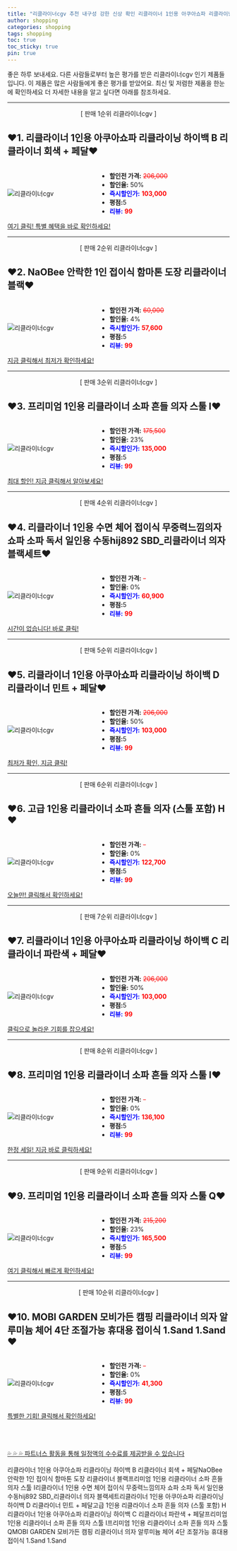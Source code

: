 ```yaml
---
title: "리클라이너cgv 추천 내구성 강한 신상 확인 리클라이너 1인용 아쿠아쇼파 리클라이닝 하이백"
author: shopping
categories: shopping
tags: shopping
toc: true
toc_sticky: true
pin: true
---
```

좋은 하루 보내세요. 다른 사람들로부터 높은 평가를 받은 리클라이너cgv 인기 제품들입니다. 이 제품은 많은 사람들에게 좋은 평가를 받았어요. 최신 및 저렴한 제품을 한눈에 확인하세요 더 자세한 내용을 알고 싶다면 아래를 참조하세요.

---
<p class="toplist" style="margin: 0 auto; display: block; width: fit-content;">[ 판매 1순위 리클라이너cgv ]</p>

<h2><strong>❤️1. 리클라이너 1인용 아쿠아쇼파 리클라이닝 하이백 B 리클라이너 회색 + 페달❤️</strong></h2>

<div style="display: flex; align-items: center;">
    <div style="flex: 0.4;">
        <img src="https://thumbnail6.coupangcdn.com/thumbnails/remote/230x230ex/image/vendor_inventory/613b/994eda5464737dc3fdfac8661bf663c00cdb03174480ab60904715983712.jpg" alt="리클라이너cgv" style="max-width: 100%;">
    </div>
    <div style="flex: 0.6; margin-left: 10px;">
        <ul>
            <li><strong>할인전 가격:</strong> <del style="color: red;">206,000</del></li>
            <li><strong>할인율:</strong> 50%</li>
            <li><span style='color:blue'><strong>즉시할인가:</strong></span> <span style='color:red'><strong>103,000</strong></span></li>
            <li><strong>평점:</strong>5</li>
            <li><span style='color:blue'><strong>리뷰:</strong></span> <span style='color:red'><strong>99</strong></span></li>
        </ul>
    </div>
</div>
<div class="center">
    <a href="https://selin100587001.github.io?lptag=AF9450613&subid=githubio&pageKey=7409571140&traceid=V0-153&itemId=19195214222&vendorItemId=86312707814" class="myButton">
        여기 클릭! 특별 혜택을 바로 확인하세요!
    </a>
</div>


---
<p class="toplist" style="margin: 0 auto; display: block; width: fit-content;">[ 판매 2순위 리클라이너cgv ]</p>

<h2><strong>❤️2. NaOBee 안락한 1인 접이식 함마톤 도장 리클라이너 블랙❤️</strong></h2>

<div style="display: flex; align-items: center;">
    <div style="flex: 0.4;">
        <img src="https://thumbnail6.coupangcdn.com/thumbnails/remote/230x230ex/image/vendor_inventory/a1d2/9dd53edbde2419bfa605bf894e5cf61aec1abb205ed72c57a0c10250dfe2.jpg" alt="리클라이너cgv" style="max-width: 100%;">
    </div>
    <div style="flex: 0.6; margin-left: 10px;">
        <ul>
            <li><strong>할인전 가격:</strong> <del style="color: red;">60,000</del></li>
            <li><strong>할인율:</strong> 4%</li>
            <li><span style='color:blue'><strong>즉시할인가:</strong></span> <span style='color:red'><strong>57,600</strong></span></li>
            <li><strong>평점:</strong>5</li>
            <li><span style='color:blue'><strong>리뷰:</strong></span> <span style='color:red'><strong>99</strong></span></li>
        </ul>
    </div>
</div>
<div class="center">
    <a href="https://selin100587001.github.io?lptag=AF9450613&subid=githubio&pageKey=6446115178&traceid=V0-153&itemId=13973888737&vendorItemId=81222781708" class="myButton">
        지금 클릭해서 최저가 확인하세요!
    </a>
</div>


---
<p class="toplist" style="margin: 0 auto; display: block; width: fit-content;">[ 판매 3순위 리클라이너cgv ]</p>

<h2><strong>❤️3. 프리미엄 1인용 리클라이너 소파 흔들 의자 스툴 I❤️</strong></h2>

<div style="display: flex; align-items: center;">
    <div style="flex: 0.4;">
        <img src="https://thumbnail6.coupangcdn.com/thumbnails/remote/230x230ex/image/vendor_inventory/4ed8/bdfd051694278d7afdd1ef8fa193dfffc2aad625871bf9c6845afb89489c.jpg" alt="리클라이너cgv" style="max-width: 100%;">
    </div>
    <div style="flex: 0.6; margin-left: 10px;">
        <ul>
            <li><strong>할인전 가격:</strong> <del style="color: red;">175,500</del></li>
            <li><strong>할인율:</strong> 23%</li>
            <li><span style='color:blue'><strong>즉시할인가:</strong></span> <span style='color:red'><strong>135,000</strong></span></li>
            <li><strong>평점:</strong>5</li>
            <li><span style='color:blue'><strong>리뷰:</strong></span> <span style='color:red'><strong>99</strong></span></li>
        </ul>
    </div>
</div>
<div class="center">
    <a href="https://selin100587001.github.io?lptag=AF9450613&subid=githubio&pageKey=7693211428&traceid=V0-153&itemId=20578194152&vendorItemId=87653363533" class="myButton">
        최대 할인! 지금 클릭해서 알아보세요!
    </a>
</div>


---
<p class="toplist" style="margin: 0 auto; display: block; width: fit-content;">[ 판매 4순위 리클라이너cgv ]</p>

<h2><strong>❤️4. 리클라이너 1인용 수면 체어 접이식 무중력느낌의자 쇼파 소파 독서 일인용 수동hij892 SBD_리클라이너 의자 블랙세트❤️</strong></h2>

<div style="display: flex; align-items: center;">
    <div style="flex: 0.4;">
        <img src="https://thumbnail10.coupangcdn.com/thumbnails/remote/230x230ex/image/vendor_inventory/2ef7/79b1fa478c238218adcedf7c8b0ab0a8c0be60615aa38062e21644b09ccf.jpg" alt="리클라이너cgv" style="max-width: 100%;">
    </div>
    <div style="flex: 0.6; margin-left: 10px;">
        <ul>
            <li><strong>할인전 가격:</strong> <del style="color: red;">-</del></li>
            <li><strong>할인율:</strong> 0%</li>
            <li><span style='color:blue'><strong>즉시할인가:</strong></span> <span style='color:red'><strong>60,900</strong></span></li>
            <li><strong>평점:</strong>5</li>
            <li><span style='color:blue'><strong>리뷰:</strong></span> <span style='color:red'><strong>99</strong></span></li>
        </ul>
    </div>
</div>
<div class="center">
    <a href="https://selin100587001.github.io?lptag=AF9450613&subid=githubio&pageKey=7714737546&traceid=V0-153&itemId=20688901284&vendorItemId=89981190603" class="myButton">
        시간이 없습니다! 바로 클릭!
    </a>
</div>


---
<p class="toplist" style="margin: 0 auto; display: block; width: fit-content;">[ 판매 5순위 리클라이너cgv ]</p>

<h2><strong>❤️5. 리클라이너 1인용 아쿠아쇼파 리클라이닝 하이백 D 리클라이너 민트 + 페달❤️</strong></h2>

<div style="display: flex; align-items: center;">
    <div style="flex: 0.4;">
        <img src="https://thumbnail7.coupangcdn.com/thumbnails/remote/230x230ex/image/vendor_inventory/0977/73c5a55446ec29b2b43b4ed5652b9f9bdd9097cac4a2dc3f23c03c3562c9.jpg" alt="리클라이너cgv" style="max-width: 100%;">
    </div>
    <div style="flex: 0.6; margin-left: 10px;">
        <ul>
            <li><strong>할인전 가격:</strong> <del style="color: red;">206,000</del></li>
            <li><strong>할인율:</strong> 50%</li>
            <li><span style='color:blue'><strong>즉시할인가:</strong></span> <span style='color:red'><strong>103,000</strong></span></li>
            <li><strong>평점:</strong>5</li>
            <li><span style='color:blue'><strong>리뷰:</strong></span> <span style='color:red'><strong>99</strong></span></li>
        </ul>
    </div>
</div>
<div class="center">
    <a href="https://selin100587001.github.io?lptag=AF9450613&subid=githubio&pageKey=7409571140&traceid=V0-153&itemId=19195214223&vendorItemId=86312707824" class="myButton">
        최저가 확인, 지금 클릭!
    </a>
</div>


---
<p class="toplist" style="margin: 0 auto; display: block; width: fit-content;">[ 판매 6순위 리클라이너cgv ]</p>

<h2><strong>❤️6. 고급 1인용 리클라이너 소파 흔들 의자 (스툴 포함) H❤️</strong></h2>

<div style="display: flex; align-items: center;">
    <div style="flex: 0.4;">
        <img src="https://thumbnail6.coupangcdn.com/thumbnails/remote/230x230ex/image/vendor_inventory/d84d/dbe8325071a8b596271357bfd4d295a3287f561a3736f755f59cd6697c09.jpg" alt="리클라이너cgv" style="max-width: 100%;">
    </div>
    <div style="flex: 0.6; margin-left: 10px;">
        <ul>
            <li><strong>할인전 가격:</strong> <del style="color: red;">-</del></li>
            <li><strong>할인율:</strong> 0%</li>
            <li><span style='color:blue'><strong>즉시할인가:</strong></span> <span style='color:red'><strong>122,700</strong></span></li>
            <li><strong>평점:</strong>5</li>
            <li><span style='color:blue'><strong>리뷰:</strong></span> <span style='color:red'><strong>99</strong></span></li>
        </ul>
    </div>
</div>
<div class="center">
    <a href="https://selin100587001.github.io?lptag=AF9450613&subid=githubio&pageKey=7693211490&traceid=V0-153&itemId=20578194707&vendorItemId=87653364029" class="myButton">
        오늘만! 클릭해서 확인하세요!
    </a>
</div>


---
<p class="toplist" style="margin: 0 auto; display: block; width: fit-content;">[ 판매 7순위 리클라이너cgv ]</p>

<h2><strong>❤️7. 리클라이너 1인용 아쿠아쇼파 리클라이닝 하이백 C 리클라이너 파란색 + 페달❤️</strong></h2>

<div style="display: flex; align-items: center;">
    <div style="flex: 0.4;">
        <img src="https://thumbnail8.coupangcdn.com/thumbnails/remote/230x230ex/image/vendor_inventory/300f/b6622fb929af28f86295653ce9d2e7a53f2efc0651f8d0c193bf071548d5.jpg" alt="리클라이너cgv" style="max-width: 100%;">
    </div>
    <div style="flex: 0.6; margin-left: 10px;">
        <ul>
            <li><strong>할인전 가격:</strong> <del style="color: red;">206,000</del></li>
            <li><strong>할인율:</strong> 50%</li>
            <li><span style='color:blue'><strong>즉시할인가:</strong></span> <span style='color:red'><strong>103,000</strong></span></li>
            <li><strong>평점:</strong>5</li>
            <li><span style='color:blue'><strong>리뷰:</strong></span> <span style='color:red'><strong>99</strong></span></li>
        </ul>
    </div>
</div>
<div class="center">
    <a href="https://selin100587001.github.io?lptag=AF9450613&subid=githubio&pageKey=7409571140&traceid=V0-153&itemId=19195214220&vendorItemId=86312707800" class="myButton">
        클릭으로 놀라운 기회를 잡으세요!
    </a>
</div>


---
<p class="toplist" style="margin: 0 auto; display: block; width: fit-content;">[ 판매 8순위 리클라이너cgv ]</p>

<h2><strong>❤️8. 프리미엄 1인용 리클라이너 소파 흔들 의자 스툴 I❤️</strong></h2>

<div style="display: flex; align-items: center;">
    <div style="flex: 0.4;">
        <img src="https://thumbnail7.coupangcdn.com/thumbnails/remote/230x230ex/image/vendor_inventory/7f26/b9b8d6d68e204c49e6be0d8adab40ba0479d81e91bdc5e373efc6dad16ca.jpg" alt="리클라이너cgv" style="max-width: 100%;">
    </div>
    <div style="flex: 0.6; margin-left: 10px;">
        <ul>
            <li><strong>할인전 가격:</strong> <del style="color: red;">-</del></li>
            <li><strong>할인율:</strong> 0%</li>
            <li><span style='color:blue'><strong>즉시할인가:</strong></span> <span style='color:red'><strong>136,100</strong></span></li>
            <li><strong>평점:</strong>5</li>
            <li><span style='color:blue'><strong>리뷰:</strong></span> <span style='color:red'><strong>99</strong></span></li>
        </ul>
    </div>
</div>
<div class="center">
    <a href="https://selin100587001.github.io?lptag=AF9450613&subid=githubio&pageKey=7939468397&traceid=V0-153&itemId=21863203657&vendorItemId=88911398546" class="myButton">
        한정 세일! 지금 바로 클릭하세요!
    </a>
</div>


---
<p class="toplist" style="margin: 0 auto; display: block; width: fit-content;">[ 판매 9순위 리클라이너cgv ]</p>

<h2><strong>❤️9. 프리미엄 1인용 리클라이너 소파 흔들 의자 스툴 Q❤️</strong></h2>

<div style="display: flex; align-items: center;">
    <div style="flex: 0.4;">
        <img src="https://thumbnail6.coupangcdn.com/thumbnails/remote/230x230ex/image/vendor_inventory/621e/dcf803a086d685b95d50ebde162086ba1c86bd8ccbf2ead3c542ec09eee1.jpg" alt="리클라이너cgv" style="max-width: 100%;">
    </div>
    <div style="flex: 0.6; margin-left: 10px;">
        <ul>
            <li><strong>할인전 가격:</strong> <del style="color: red;">215,200</del></li>
            <li><strong>할인율:</strong> 23%</li>
            <li><span style='color:blue'><strong>즉시할인가:</strong></span> <span style='color:red'><strong>165,500</strong></span></li>
            <li><strong>평점:</strong>5</li>
            <li><span style='color:blue'><strong>리뷰:</strong></span> <span style='color:red'><strong>99</strong></span></li>
        </ul>
    </div>
</div>
<div class="center">
    <a href="https://selin100587001.github.io?lptag=AF9450613&subid=githubio&pageKey=7693211428&traceid=V0-153&itemId=20578194139&vendorItemId=87653363469" class="myButton">
        여기 클릭해서 빠르게 확인하세요!
    </a>
</div>


---
<p class="toplist" style="margin: 0 auto; display: block; width: fit-content;">[ 판매 10순위 리클라이너cgv ]</p>

<h2><strong>❤️10. MOBI GARDEN 모비가든 캠핑 리클라이너 의자 알루미늄 체어 4단 조절가능 휴대용 접이식 1.Sand 1.Sand❤️</strong></h2>

<div style="display: flex; align-items: center;">
    <div style="flex: 0.4;">
        <img src="https://thumbnail8.coupangcdn.com/thumbnails/remote/230x230ex/image/vendor_inventory/b268/ac4db10f2ef87ac6a197e6665d7bb887b1755949e87b9a57e88ea488fe6a.jpg" alt="리클라이너cgv" style="max-width: 100%;">
    </div>
    <div style="flex: 0.6; margin-left: 10px;">
        <ul>
            <li><strong>할인전 가격:</strong> <del style="color: red;">-</del></li>
            <li><strong>할인율:</strong> 0%</li>
            <li><span style='color:blue'><strong>즉시할인가:</strong></span> <span style='color:red'><strong>41,300</strong></span></li>
            <li><strong>평점:</strong>5</li>
            <li><span style='color:blue'><strong>리뷰:</strong></span> <span style='color:red'><strong>99</strong></span></li>
        </ul>
    </div>
</div>
<div class="center">
    <a href="https://selin100587001.github.io?lptag=AF9450613&subid=githubio&pageKey=7351362922&traceid=V0-153&itemId=18918213411&vendorItemId=89900375327" class="myButton">
        특별한 기회! 클릭해서 확인하세요!
    </a>
</div>

<br><br><br>[💦 💦 💦 파트너스 활동을 통해 일정액의 수수료를 제공받을 수 있습니다](https://link.coupang.com/a/bcpT2c)<br><br>리클라이너 1인용 아쿠아쇼파 리클라이닝 하이백 B 리클라이너 회색 + 페달NaOBee 안락한 1인 접이식 함마톤 도장 리클라이너 블랙프리미엄 1인용 리클라이너 소파 흔들 의자 스툴 I리클라이너 1인용 수면 체어 접이식 무중력느낌의자 쇼파 소파 독서 일인용 수동hij892 SBD_리클라이너 의자 블랙세트리클라이너 1인용 아쿠아쇼파 리클라이닝 하이백 D 리클라이너 민트 + 페달고급 1인용 리클라이너 소파 흔들 의자 (스툴 포함) H리클라이너 1인용 아쿠아쇼파 리클라이닝 하이백 C 리클라이너 파란색 + 페달프리미엄 1인용 리클라이너 소파 흔들 의자 스툴 I프리미엄 1인용 리클라이너 소파 흔들 의자 스툴 QMOBI GARDEN 모비가든 캠핑 리클라이너 의자 알루미늄 체어 4단 조절가능 휴대용 접이식 1.Sand 1.Sand